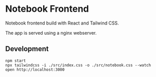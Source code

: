 # Notebook Frontend

Notebook frontend build with React and Tailwind CSS.

The app is served using a nginx webserver.

## Development

    npm start
    npx tailwindcss -i ./src/index.css -o ./src/notebook.css --watch
    open http://localhost:3000
